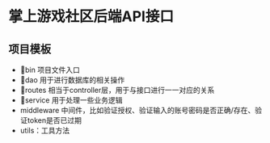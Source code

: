 # 掌上游戏社区后端API接口

## 项目模板
- 📒bin 项目文件入口
- 📗dao 用于进行数据库的相关操作
- 📘routes 相当于controller层，用于与接口进行一一对应的关系
- 📓service 用于处理一些业务逻辑
- middleware 中间件，比如验证授权、验证输入的账号密码是否正确/存在、验证token是否已过期
- utils：工具方法